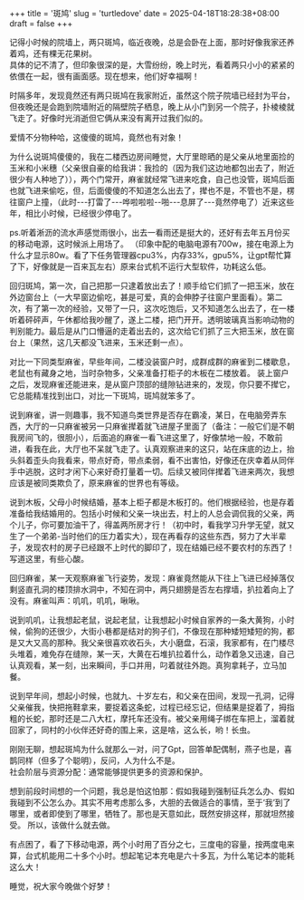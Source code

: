 +++
title = '斑鸠'
slug = 'turtledove'
date = 2025-04-18T18:28:38+08:00
draft = false
+++

记得小时候的院墙上，两只斑鸠，临近夜晚，总是会卧在上面，那时好像我家还养着鸡，还有棵无花果树。  
具体的记不清了，但印象很深的是，大雪纷纷，晚上时光，看着两只小小的紧紧的依偎在一起，很有画面感。现在想来，他们好幸福啊！  

时隔多年，发现竟然还有两只斑鸠在我家附近，虽然这个院子院墙已经封为平台，但夜晚还是会跑到院墙附近的隔壁院子栖息，晚上从小门到另一个院子，扑棱棱就飞走了。好像时光消逝但它俩从来没有离开过我们似的。  

爱情不分物种哈，这傻傻的斑鸠，竟然也有对象！ 

为什么说斑鸠傻傻的，我在二楼西边房间睡觉，大厅里晾晒的是父亲从地里面捡的玉米和小米穗（父亲很自豪的给我讲：我捡的（因为我们这边地都包出去了，附近很少有人种地了）），两个门常开，麻雀就经常飞进来吃食，自己也没管，斑鸠后面也就飞进来偷吃，但，后面傻傻的不知道怎么出去了，撵也不是，不管也不是，楞往窗户上撞，（此时---打雷了---哗啦啦啦--啪---息屏了---竟然停电了）近来这些年，相比小时候，已经很少停电了。    

ps.听着淅沥的流水声感觉雨很小，出去一看雨还是挺大的，还好有去年五月份买的移动电源，这时候派上用场了。  （印象中配的电脑电源有700w，接在电源上为什么才显示80w。看了下任务管理器cpu3%，内存33%，gpu5%，让gpt帮忙算了下，好像就是一百来瓦左右）原来台式机不运行大型软件，功耗这么低。  

回归斑鸠，第一次，自己把那一只逮着放出去了！顺手给它们抓了一把玉米，放在外边窗台上（一大早窗边偷吃，甚是可爱，真的会伸脖子往窗户里面看）。第二次，有了第一次的经验，又带了一只，这次吃饱后，又不知道怎么出去了，在一楼听着砰砰声，午休都给我吵醒了，遂上二楼，把门开开。透明玻璃真当影响动物的判别能力。最后是从门口懵逼的走着出去的，这次给它们抓了三大把玉米，放在窗台上（果然，这几天都没飞进来，玉米还剩一点）。  

对比一下同类型麻雀，早些年间，二楼没装窗户时，成群成群的麻雀到二楼歇息，老鼠也有藏身之地，当时杂物多，父亲准备打柜子的木板在二楼放着。  装上窗户之后，发现麻雀还能进来，是从窗户顶部的缝隙钻进来的，发现，你只要不撵它，它总能精准找到出口，对比一下斑鸠，斑鸠就笨多了。  

说到麻雀，讲一则趣事，我不知道鸟类世界是否存在霸凌，某日，在电脑旁弄东西，大厅的一只麻雀被另一只麻雀撵着就飞进屋子里面了（备注：一般它们是不朝我房间飞的，很胆小），后面追的麻雀一看飞进这里了，好像禁地一般，不敢前进，看我在此，大厅也不呆就飞走了。认真观察进来的这只，站在床底的边上，抬头斜着歪头向我看来，带点好奇，带点柔弱，看不出害怕，好像还在庆幸着从同伴手中逃脱，这时才闲下心来好奇打量着一切。后续又被同伴撵着飞进来两次，我想应该是被同类欺负了，原来麻雀的世界也有等级。  

说到木板，父母小时候结婚，基本上柜子都是木板打的。他们根据经验，也是存着准备给我结婚用的。包括小时候和父亲一块出去，村上的人总会调侃我的父亲，两个儿子，你可要加油干了，得盖两所房才行！（初中时，看我学习升学无望，就又生了一个弟弟-当时他们的压力着实大），现在再看存的这些东西，努力了大半辈子，发现农村的房子已经跟不上时代的脚印了，现在结婚已经不要农村的东西了！写道这里，有些心酸。  

回归麻雀，某一天观察麻雀飞行姿势，发现：麻雀竟然能从下往上飞进已经掉落仅剩竖直孔洞的楼顶排水洞中，不知在洞中，两只翅膀是否左右撑墙，扒拉着向上了没有。麻雀叫声：叽叽，叽叽，啾啾。  

说到叽叽，让我想起老鼠，说起老鼠，让我想起小时候自家养的一条大黄狗，小时候，偷狗的还很少，大街小巷都是结对的狗子们，不像现在那种矮短矮短的狗，都是又大又高的那种。我父亲很喜欢收石头，大小磨盘，石滚，我家都有，在门楼尽头堆着，难免存在缝隙，某一天，大黄在石堆扒拉着什么，动作着急又迅速，自己认真观看，某一刻，出来瞬间，手口并用，叼着就往外跑。真狗拿耗子，立马加餐。   

说到早年间，想起小时候，也就九、十岁左右，和父亲在田间，发现一孔洞，记得父亲催我，快把拖鞋拿来，要捉着这条蛇，过程已经忘记，但结果是捉着了，拇指粗的长蛇，那时还是二八大杠，摩托车还没有。被父亲用绳子绑在车把上，溜着就回家了，同村的小伙伴还好奇的围上来，这是啥，这么长，哟！长虫。  

刚刚无聊，想起斑鸠为什么就那么一对，问了Gpt，回答单配偶制，燕子也是，喜鹊同样（但多了个聪明），反问，人为什么不是。  
社会阶层与资源分配：通常能够提供更多的资源和保护。  

想到前段时间想的一个问题，我总是怕这怕那：假如我碰到强制征兵怎么办、假如我碰到不公怎么办。其实不用考虑那么多，大胆的去做适合的事情，至于‘我’到了哪里，或者即使到了哪里，牺牲了。那也是天意如此，既然安排这样，那就坦然接受。    所以，该做什么就去做。  

有点困了，看了下移动电源，两个小时用了百分之七，三度电的容量，按两度电来算，台式机能用二十多个小时。想起笔记本充电是六十多瓦，为什么笔记本的能耗这么大！  

睡觉，祝大家今晚做个好梦！